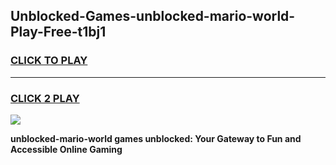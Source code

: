 
## Unblocked-Games-unblocked-mario-world-Play-Free-t1bj1
<h3>
<a href="https://premium76.site?title=unblocked-mario-world&ref=21A">CLICK TO PLAY</a></h3>
<hr>

<h3>
<a href="https://premium76.site?title=unblocked-mario-world&ref=21A">CLICK 2 PLAY</a>
  
</h3>

<a href="https://premium76.site?title=unblocked-mario-world&ref=21A"><img src="https://clearcache.store/games.png"></a>


**unblocked-mario-world games unblocked: Your Gateway to Fun and Accessible Online Gaming**
